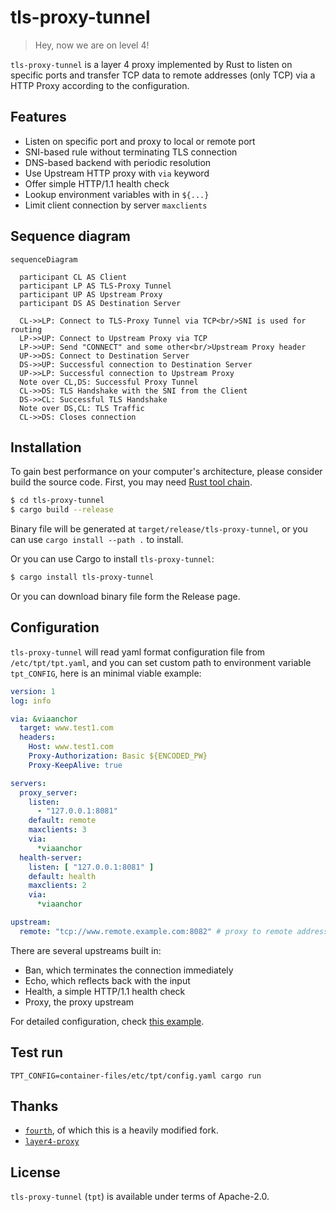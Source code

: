 # tls-proxy-tunnel

> Hey, now we are on level 4!


`tls-proxy-tunnel` is a layer 4 proxy implemented by Rust to listen on specific ports and transfer TCP data to remote addresses (only TCP) via a HTTP Proxy according to the configuration.

## Features

- Listen on specific port and proxy to local or remote port
- SNI-based rule without terminating TLS connection
- DNS-based backend with periodic resolution
- Use Upstream HTTP proxy with `via` keyword
- Offer simple HTTP/1.1 health check
- Lookup environment variables with in `${...}`
- Limit client connection by server `maxclients`

## Sequence diagram

```mermaid
sequenceDiagram

  participant CL AS Client
  participant LP AS TLS-Proxy Tunnel
  participant UP AS Upstream Proxy
  participant DS AS Destination Server

  CL->>LP: Connect to TLS-Proxy Tunnel via TCP<br/>SNI is used for routing
  LP->>UP: Connect to Upstream Proxy via TCP
  LP->>UP: Send "CONNECT" and some other<br/>Upstream Proxy header
  UP->>DS: Connect to Destination Server
  DS->>UP: Successful connection to Destination Server
  UP->>LP: Successful connection to Upstream Proxy
  Note over CL,DS: Successful Proxy Tunnel
  CL->>DS: TLS Handshake with the SNI from the Client
  DS->>CL: Successful TLS Handshake
  Note over DS,CL: TLS Traffic
  CL->>DS: Closes connection
```

## Installation

To gain best performance on your computer's architecture, please consider build the source code. First, you may need [Rust tool chain](https://rustup.rs/).

```bash
$ cd tls-proxy-tunnel
$ cargo build --release
```

Binary file will be generated at `target/release/tls-proxy-tunnel`, or you can use `cargo install --path .` to install.

Or you can use Cargo to install `tls-proxy-tunnel`:

```bash
$ cargo install tls-proxy-tunnel
```

Or you can download binary file form the Release page.

## Configuration

`tls-proxy-tunnel` will read yaml format configuration file from `/etc/tpt/tpt.yaml`, and you can set custom path to environment variable `tpt_CONFIG`, here is an minimal viable example:

```yaml
version: 1
log: info

via: &viaanchor
  target: www.test1.com
  headers:
    Host: www.test1.com
    Proxy-Authorization: Basic ${ENCODED_PW}
    Proxy-KeepAlive: true

servers:
  proxy_server:
    listen:
      - "127.0.0.1:8081"
    default: remote
    maxclients: 3
    via:
      *viaanchor
  health-server:
    listen: [ "127.0.0.1:8081" ]
    default: health
    maxclients: 2
    via:
      *viaanchor

upstream:
  remote: "tcp://www.remote.example.com:8082" # proxy to remote address
```

There are several upstreams built in:
* Ban, which terminates the connection immediately
* Echo, which reflects back with the input
* Health, a simple HTTP/1.1 health check
* Proxy, the proxy upstream

For detailed configuration, check [this example](./config.yaml.example).

## Test run

```shell
TPT_CONFIG=container-files/etc/tpt/config.yaml cargo run
```

## Thanks

- [`fourth`](https://crates.io/crates/fourth), of which this is a heavily modified fork.
- [`layer4-proxy`](https://code.kiers.eu/jjkiers/layer4-proxy)

## License

`tls-proxy-tunnel` (`tpt`) is available under terms of Apache-2.0.